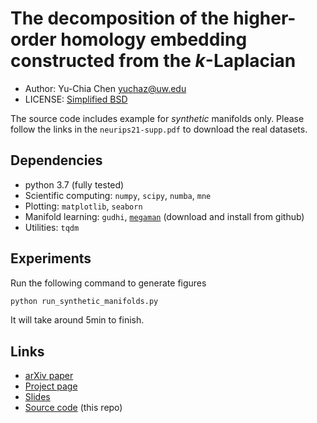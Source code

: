 # The decomposition of the higher-order homology embedding constructed from the $k$-Laplacian
- Author: Yu-Chia Chen <yuchaz@uw.edu>
- LICENSE: [Simplified BSD](https://github.com/yuchaz/homology_emb/blob/main/LICENSE)

The source code includes example for *synthetic* manifolds only. Please follow the links in the `neurips21-supp.pdf` to download the real datasets.

## Dependencies
- python 3.7 (fully tested)
- Scientific computing: `numpy`, `scipy`, `numba`, `mne`
- Plotting: `matplotlib`, `seaborn`
- Manifold learning:  `gudhi`, [`megaman`](https://github.com/mmp2/megaman) (download and install from github)
- Utilities: `tqdm`

## Experiments

Run the following command to generate figures

```python
python run_synthetic_manifolds.py
```

It will take around 5min to finish.

## Links
- [arXiv paper](https://arxiv.org/abs/2107.10970)
- [Project page](https://yuchaz.github.io/publication/2021-harmonic-emb)
- [Slides](https://yuchaz.github.io/files/2021-harmonic-emb-slides.pdf)
- [Source code](https://github.com/yuchaz/homology_emb) (this repo)
